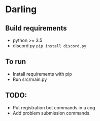 # Darling


## Build requirements
  - python  >= 3.5
  - discord.py `pip install discord.py`

## To run
  - Install requirements with pip
  - Run src/main.py


## TODO: 
- Put registration bot commands in a cog
- Add problem submission commands
